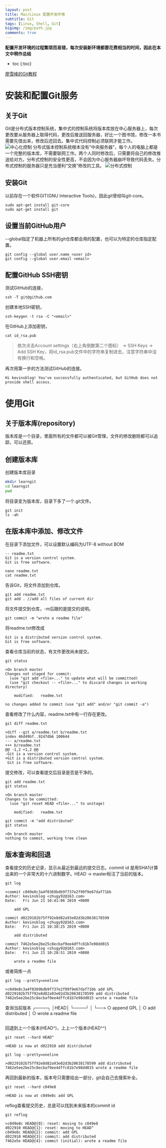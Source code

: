 ```yaml
---
layout: post
title: Mac/Linux 配置开发环境
subtitle: Git
tags: [Linux, Shell, Git]
bigimg: /img/path.jpg
comments: true
---
```

**配置开发环境的过程繁琐而易错，每次安装新环境都要花费相当的时间，因此在本文中稍作总结**

* toc
{:toc}

[廖雪峰的Git教程](https://www.liaoxuefeng.com)

# 安装和配置Git服务

## 关于Git

Git是分布式版本控制系统，集中式的控制系统将版本库放在中心服务器上，每次更改要从服务器上取得代码，更改后推送回服务器，好比一个图书馆，修改一本书需要先借出来，修改后还回去。集中式代码控制必须联网才能工作。
![中心化控制](https://static.liaoxuefeng.com/files/attachments/918921540355872/0)
分布式版本控制系统根本没有“中央服务器”，每个人的电脑上都是一个完整的版本库，不需要联网工作。两个人同时修改后，只需要将自己的修改推送给对方。分布式控制的安全性更高，不会因为中心服务器崩坏导致代码丢失。分布式控制的服务器只是充当便利“交换”修改的工具。
![分布式控制](https://static.liaoxuefeng.com/files/attachments/918921562236160/0)

## 安装Git

以前存在一个软件GIT(GNU Interactive Tools)，因此git曾经叫git-core。
```
sudo apt-get install git-core
sudo apt-get install git
```
## 设置当前GitHub用户

--global指定了机器上所有的git仓库都会用的配置，也可以为特定的仓库指定配置。
```
git config --global user.name <user id>
git config --global user.email <email>
```
## 配置GitHub SSH密钥
测试GitHub的连接，
```
ssh -T git@github.com
```
创建本地SSH密钥，
```
ssh-keygen -t rsa -C "<email>"
```
在GitHub上添加密钥，
```
cat id_rsa.pub
```
> 依次点击Account settings（右上角倒数第二个图标） -> SSH Keys -> Add SSH Key，将id_rsa.pub文件中的字符串复制进去，注意字符串中没有换行和空格。

再次用第一步的方法测试GitHub的连接。
```
Hi kevinsblog! You've successfully authenticated, but GitHub does not provide shell access.
```

# 使用Git

## 关于版本库(repository)

版本库是一个目录，里面所有的文件都可以被Git管理，文件的修改删除都可以追踪，可以还原。

## 创建版本库

创建版本库目录
```sh
mkdir learngit
cd learngit
pwd
```

将目录变为版本库，目录下多了一个.git文件。
```
git init
ls -ah
```

## 在版本库中添加、修改文件

在目录下添加文件，可以设置默认编码为UTF-8 without BOM
```
-- readme.txt
Git is a version control system.
Git is free software.

nano readme.txt
cat readme.txt
```
告诉Git，将文件添加到仓库。
```
git add readme.txt
git add . //add all files of current dir
```
将文件提交到仓库，-m后跟的是提交的说明。
```
git commit -m "wrote a readme file"
```

将readme.txt修改成
```
Git is a distributed version control system.
Git is free software.
```
查看仓库当前的状态，有文件更改尚未提交。
```
git status

>On branch master
Changes not staged for commit:
  (use "git add <file>..." to update what will be committed)
  (use "git checkout -- <file>..." to discard changes in working directory)

	modified:   readme.txt

no changes added to commit (use "git add" and/or "git commit -a")
```
查看修改了什么内容，readme.txt中有一行存在更改。
```
git diff readme.txt

>diff --git a/readme.txt b/readme.txt
index 46d49bf..9247db6 100644
--- a/readme.txt
+++ b/readme.txt
@@ -1,2 +1,2 @@
-Git is a version control system.
+Git is a distributed version control system.
 Git is free software.
```
提交修改，可以查看提交后目录是否是干净的。
```
git add readme.txt
git status

>On branch master
Changes to be committed:
  (use "git reset HEAD <file>..." to unstage)

	modified:   readme.txt

git commit -m "add distributed"
git status

>On branch master
nothing to commit, working tree clean
```

## 版本查询和回退

查看提交的历史记录，显示从最近到最远的提交日志。commit id 是用SHA1计算出来的一个非常大的十六进制数字。HEAD -> master标注了当前的版本。
```
git log

>commit c049e8c3a4f0369bdb9f737e2f99f9e67daf71bb
Author: kevinsblog <zhugy92@163.com>
Date:   Fri Jun 21 10:41:06 2019 +0800

    add GPL

commit d0229102b75ff92e8d82a93e02d3b20638178599
Author: kevinsblog <zhugy92@163.com>
Date:   Fri Jun 21 10:38:25 2019 +0800

    add distributed

commit 7462e5ee2be25c8ecbaf9ee4dffc81b7e98dd015
Author: kevinsblog <zhugy92@163.com>
Date:   Fri Jun 21 10:28:51 2019 +0800

    wrote a readme file
```
或者简练一点
```
git log --pretty=oneline

>c049e8c3a4f0369bdb9f737e2f99f9e67daf71bb add GPL
d0229102b75ff92e8d82a93e02d3b20638178599 add distributed
7462e5ee2be25c8ecbaf9ee4dffc81b7e98dd015 wrote a readme file
```
查询当前版本
┌────┐
│HEAD│
└────┘
   │
   └──> ○ append GPL
        │
        ○ add distributed
        │
        ○ wrote a readme file

```

```
回退到上一个版本(HEAD^)，上上一个版本(HEAD^^)
```
git reset --hard HEAD^

>HEAD is now at d022910 add distributed

git log --pretty=oneline

>d0229102b75ff92e8d82a93e02d3b20638178599 add distributed
7462e5ee2be25c8ecbaf9ee4dffc81b7e98dd015 wrote a readme file
```
再回到最新的版本，版本号只需要给出一部分，git会自己去搜索补全。
```
git reset --hard c049e8

>HEAD is now at c049e8c add GPL
```
reflog查看提交历史，总是可以找到未来版本的commit id
```
git reflog

>c049e8c HEAD@{0}: reset: moving to c049e8
d022910 HEAD@{1}: reset: moving to HEAD^
c049e8c HEAD@{2}: commit: add GPL
d022910 HEAD@{3}: commit: add distributed
7462e5e HEAD@{4}: commit (initial): wrote a readme file
```